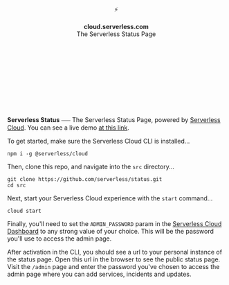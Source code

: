 <br>
<br>
<br>
<br>
<br>
<br>
<br>
<p align="center">
⚡️
<br>
<br>
<b>cloud.serverless.com</b>
<br>
The Serverless Status Page
</p>
  
<br>
<br>
<br>
<br>
<br>
<br>
<br>
<br>
<br>

**Serverless Status** ⎯⎯⎯ The Serverless Status Page, powered by [Serverless Cloud](https://serverless.com/cloud). You can see a live demo [at this link](https://magical-package-m2777.cloud.serverless.com/).

To get started, make sure the Serverless Cloud CLI is installed...

```
npm i -g @serverless/cloud
```

Then, clone this repo, and navigate into the `src` directory...

```
git clone https://github.com/serverless/status.git
cd src
```

Next, start your Serverless Cloud experience with the `start` command...

```
cloud start
```

Finally, you'll need to set the `ADMIN_PASSWORD` param in the [Serverless Cloud Dashboard](https://cloud.serverless.com) to any strong value of your choice. This will be the password you'll use to access the admin page.

After activation in the CLI, you should see a url to your personal instance of the status page. Open this url in the browser to see the public status page. Visit the `/admin` page and enter the password you've chosen to access the admin page where you can add services, incidents and updates.
